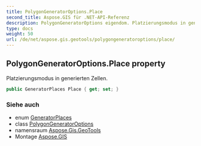 ```yaml
---
title: PolygonGeneratorOptions.Place
second_title: Aspose.GIS für .NET-API-Referenz
description: PolygonGeneratorOptions eigendom. Platzierungsmodus in generierten Zellen.
type: docs
weight: 50
url: /de/net/aspose.gis.geotools/polygongeneratoroptions/place/
---
```

## PolygonGeneratorOptions.Place property

Platzierungsmodus in generierten Zellen.

```csharp
public GeneratorPlaces Place { get; set; }
```

### Siehe auch

* enum [GeneratorPlaces](../../generatorplaces/)
* class [PolygonGeneratorOptions](../)
* namensraum [Aspose.Gis.GeoTools](../../polygongeneratoroptions/)
* Montage [Aspose.GIS](../../../)


